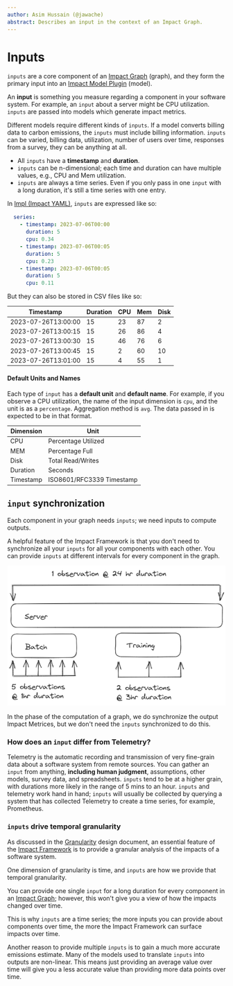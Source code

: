 ```yaml
---
author: Asim Hussain (@jawache)
abstract: Describes an input in the context of an Impact Graph.
---
```


# Inputs

`inputs` are a core component of an [Impact Graph](graph.md) (graph), and they form the primary input into an [Impact Model Plugin](Impact%20Model%20Plugin.md) (model).

An **input** is something you measure regarding a component in your software system. For example, an `input` about a server might be CPU utilization. `inputs` are passed into models which generate impact metrics.

Different models require different kinds of `inputs`. If a model converts billing data to carbon emissions, the `inputs` must include billing information. `inputs` can be varied, billing data, utilization, number of users over time, responses from a survey, they can be anything at all.

- All `inputs` have a **timestamp** and **duration**.
- `inputs` can be n-dimensional; each time and duration can have multiple values, e.g., CPU and Mem utilization.
- `inputs` are always a time series. Even if you only pass in one `input` with a long duration, it's still a time series with one entry.

In [Impl (Impact YAML)](Impl%20(Impact%20YAML).md), `inputs` are expressed like so:

```yaml
  series:      
	- timestamp: 2023-07-06T00:00
	  duration: 5
	  cpu: 0.34
	- timestamp: 2023-07-06T00:05
	  duration: 5
	  cpu: 0.23
	- timestamp: 2023-07-06T00:05
	  duration: 5
	  cpu: 0.11
```

But they can also be stored in CSV files like so:

| Timestamp           | Duration | CPU | Mem | Disk |
| ------------------- | -------- | --- | --- | ---- |
| 2023-07-26T13:00:00 | 15       | 23  | 87  | 2    |
| 2023-07-26T13:00:15 | 15       | 26  | 86  | 4    |
| 2023-07-26T13:00:30 | 15       | 46  | 76  | 6    |
| 2023-07-26T13:00:45 | 15       | 2   | 60  | 10   |
| 2023-07-26T13:01:00 | 15       | 4   | 55  | 1    |

#### Default Units and Names

Each type of `input` has a **default unit** and **default name**. For example, if you observe a CPU utilization, the name of the input dimension is `cpu`, and the unit is as a `percentage`. Aggregation method is `avg`. The data passed in is expected to be in that format.


| Dimension | Unit                      |
| --------- | ------------------------- |
| CPU       | Percentage Utilized       |
| MEM       | Percentage Full           |
| Disk      | Total Read/Writes         |
| Duration  | Seconds                   |
| Timestamp | ISO8601/RFC3339 Timestamp |



## `input` synchronization

Each component in your graph needs `inputs`; we need inputs to compute outputs.

A helpful feature of the Impact Framework is that you don't need to synchronize all your `inputs` for all your components with each other. You can provide `inputs` at different intervals for every component in the graph. 

![](../../static/img//72efce519e8c2264406864148a8a3151.png)

In the [](Computation%20Pipeline.md#Normalization|Normalization) phase of the computation of a graph, we do synchronize the output Impact Metrices, but we don't need the `inputs` synchronized to do this.

### How does an `input` differ from Telemetry?

Telemetry is the automatic recording and transmission of very fine-grain data about a software system from remote sources. You can gather an `input` from anything, **including human judgment**, assumptions, other models, survey data, and spreadsheets. `inputs` tend to be at a higher grain, with durations more likely in the range of 5 mins to an hour. `inputs` and telemetry work hand in hand; `inputs` will usually be collected by querying a system that has collected Telemetry to create a time series, for example, Prometheus.

### `inputs` drive temporal granularity

As discussed in the [Granularity](Granularity.md) design document, an essential feature of the [Impact Framework](Impact%20Framework.md) is to provide a granular analysis of the impacts of a software system.

One dimension of granularity is time, and `inputs` are how we provide that temporal granularity.

You can provide one single `input` for a long duration for every component in an [Impact Graph](graph.md); however, this won't give you a view of how the impacts changed over time. 

This is why `inputs` are a time series; the more inputs you can provide about components over time, the more the Impact Framework can surface impacts over time.

Another reason to provide multiple `inputs` is to gain a much more accurate emissions estimate. Many of the models used to translate `inputs` into outputs are non-linear. This means just providing an average value over time will give you a less accurate value than providing more data points over time.